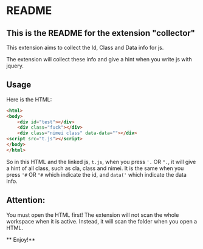 # README
## This is the README for the extension "collector" 

This extension aims to collect the Id, Class and Data info for js.

The extension will collect these info and give a hint when you write js with jquery.

## Usage
Here is the HTML:
``` HTML
<html>
<body>
    <div id="test"></div>
    <div class="fuck"></div>
    <div class="nimei class" data-data=""></div>
<script src="t.js"></script>
</body>
</html>
```
So in this HTML and the linked js, ```t.js```, when you press ```'.``` OR ```".```, it will give a hint of all class, such as cla, class and nimei. It is the same when you press `'#` OR `"#` which indicate the id, and `data('` which indicate the data info.

## Attention:
You must open the HTML first! The extension will not scan the whole workspace when it is active. Instead, it will scan the folder when you open a HTML. 

** Enjoy!**
